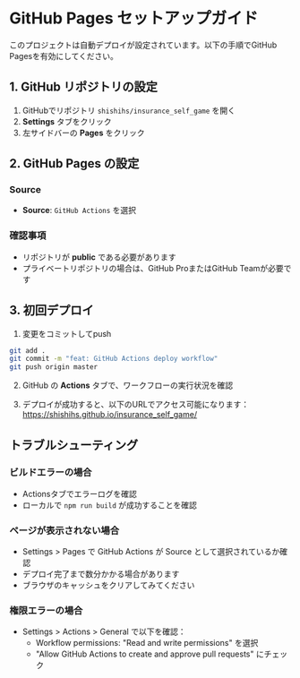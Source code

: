 # GitHub Pages セットアップガイド

このプロジェクトは自動デプロイが設定されています。以下の手順でGitHub Pagesを有効にしてください。

## 1. GitHub リポジトリの設定

1. GitHubでリポジトリ `shishihs/insurance_self_game` を開く
2. **Settings** タブをクリック
3. 左サイドバーの **Pages** をクリック

## 2. GitHub Pages の設定

### Source
- **Source**: `GitHub Actions` を選択

### 確認事項
- リポジトリが **public** である必要があります
- プライベートリポジトリの場合は、GitHub ProまたはGitHub Teamが必要です

## 3. 初回デプロイ

1. 変更をコミットしてpush
```bash
git add .
git commit -m "feat: GitHub Actions deploy workflow"
git push origin master
```

2. GitHub の **Actions** タブで、ワークフローの実行状況を確認

3. デプロイが成功すると、以下のURLでアクセス可能になります：
   https://shishihs.github.io/insurance_self_game/

## トラブルシューティング

### ビルドエラーの場合
- Actionsタブでエラーログを確認
- ローカルで `npm run build` が成功することを確認

### ページが表示されない場合
- Settings > Pages で GitHub Actions が Source として選択されているか確認
- デプロイ完了まで数分かかる場合があります
- ブラウザのキャッシュをクリアしてみてください

### 権限エラーの場合
- Settings > Actions > General で以下を確認：
  - Workflow permissions: "Read and write permissions" を選択
  - "Allow GitHub Actions to create and approve pull requests" にチェック
